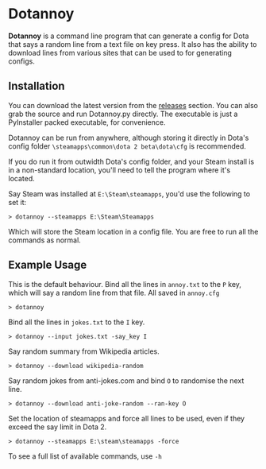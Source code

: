 Dotannoy
========

**Dotannoy** is a command line program that can generate a config for Dota that says a random line from a text file on key press. It also has the ability to download lines from various sites that can be used to for generating configs.


Installation
-----------

You can download the latest version from the [releases](https://github.com/GuitaringEgg/Dotannoy/releases) section. You can also grab the source and run Dotannoy.py directly. The executable is just a PyInstaller packed executable, for convenience.

Dotannoy can be run from anywhere, although storing it directly in Dota's config folder `\steamapps\common\dota 2 beta\dota\cfg` is recommended.

If you do run it from outwidth Dota's config folder, and your Steam install is in a non-standard location, you'll need to tell the program where it's located.

Say Steam was installed at `E:\Steam\steamapps`, you'd use the following to set it:
```
> dotannoy --steamapps E:\Steam\Steamapps
````

Which will store the Steam location in a config file. You are free to run all the commands as normal.


Example Usage
-------------

This is the default behaviour. Bind all the lines in `annoy.txt` to the `P` key, which will say a random line from that file. All saved in `annoy.cfg`
```
> dotannoy
```


Bind all the lines in `jokes.txt` to the `I` key.
```
> dotannoy --input jokes.txt -say_key I
```


Say random summary from Wikipedia articles.
```
> dotannoy --download wikipedia-random
```


Say random jokes from anti-jokes.com and bind `O` to randomise the next line.
```
> dotannoy --download anti-joke-random --ran-key O
```


Set the location of steamapps and force all lines to be used, even if they exceed the say limit in Dota 2.
```
> dotannoy --steamapps E:\steam\steamapps -force
```


To see a full list of available commands, use `-h`

